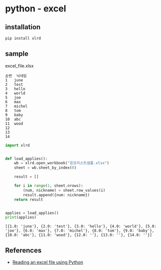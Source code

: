 # python - excel

## installation
```bash
pip install xlrd
```

## sample
excel_file.xlsx
```
순번	닉네임
1	june
2	test
3	hello
4	world
5	joe
6	max
7	michel
8	tom
9	baby
10	abc
11	wood
12	
13	
14	
```

```python
import xlrd


def load_applies():
    wb = xlrd.open_workbook("응모리스트샘플.xlsx")
    sheet = wb.sheet_by_index(0)

    result = []

    for i in range(1, sheet.nrows):
        (num, nickname) = sheet.row_values(i)
        result.append({num: nickname})
    return result


applies = load_applies()
print(applies)
```

```
[{1.0: 'june'}, {2.0: 'test'}, {3.0: 'hello'}, {4.0: 'world'}, {5.0: 'joe'}, {6.0: 'max'}, {7.0: 'michel'}, {8.0: 'tom'}, {9.0: 'baby'}, {10.0: 'abc'}, {11.0: 'wood'}, {12.0: ''}, {13.0: ''}, {14.0: ''}]
```

## References
* [Reading an excel file using Python](https://www.geeksforgeeks.org/reading-excel-file-using-python/)